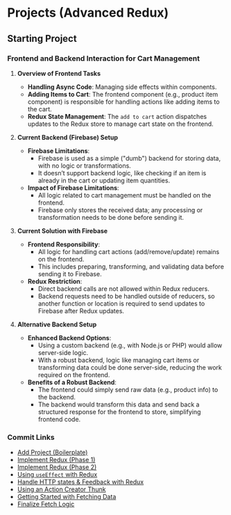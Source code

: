 # Projects (Advanced Redux)

## Starting Project

### Frontend and Backend Interaction for Cart Management

1. **Overview of Frontend Tasks**

   - **Handling Async Code**: Managing side effects within components.
   - **Adding Items to Cart**: The frontend component (e.g., product item component) is responsible for handling actions like adding items to the cart.
   - **Redux State Management**: The `add to cart` action dispatches updates to the Redux store to manage cart state on the frontend.

2. **Current Backend (Firebase) Setup**

   - **Firebase Limitations**:
     - Firebase is used as a simple ("dumb") backend for storing data, with no logic or transformations.
     - It doesn’t support backend logic, like checking if an item is already in the cart or updating item quantities.
   - **Impact of Firebase Limitations**:
     - All logic related to cart management must be handled on the frontend.
     - Firebase only stores the received data; any processing or transformation needs to be done before sending it.

3. **Current Solution with Firebase**

   - **Frontend Responsibility**:
     - All logic for handling cart actions (add/remove/update) remains on the frontend.
     - This includes preparing, transforming, and validating data before sending it to Firebase.
   - **Redux Restriction**:
     - Direct backend calls are not allowed within Redux reducers.
     - Backend requests need to be handled outside of reducers, so another function or location is required to send updates to Firebase after Redux updates.

4. **Alternative Backend Setup**

   - **Enhanced Backend Options**:
     - Using a custom backend (e.g., with Node.js or PHP) would allow server-side logic.
     - With a robust backend, logic like managing cart items or transforming data could be done server-side, reducing the work required on the frontend.
   - **Benefits of a Robust Backend**:
     - The frontend could simply send raw data (e.g., product info) to the backend.
     - The backend would transform this data and send back a structured response for the frontend to store, simplifying frontend code.

### Commit Links

- [Add Project (Boilerplate)](https://github.com/Aman0509/learningReact/pull/19/commits/3f3c6870eef098fbf3e6bc2d2d960fa675e86e3a)
- [Implement Redux (Phase 1)](https://github.com/Aman0509/learningReact/pull/19/commits/dc95f578bbb18adffe83c0b186116878806afb61)
- [Implement Redux (Phase 2)](https://github.com/Aman0509/learningReact/pull/19/commits/46ced97ed5a1008e6ad8db2559469ad08149cf0d)
- [Using `useEffect` with Redux](https://github.com/Aman0509/learningReact/pull/19/commits/c664ba6c1ac2f3c61c5f1cc8bb5254e0a634d346)
- [Handle HTTP states & Feedback with Redux](https://github.com/Aman0509/learningReact/pull/19/commits/429bd61fb7e86a8ff77798aa386b584c3266a255)
- [Using an Action Creator Thunk](https://github.com/Aman0509/learningReact/pull/19/commits/6023a0b41a1be0d8e5178e4db7c79f23b63b4e69)
- [Getting Started with Fetching Data](https://github.com/Aman0509/learningReact/pull/19/commits/b997bf7ae97f44d6e219d68ee6d6d2408355ee3e)
- [Finalize Fetch Logic](https://github.com/Aman0509/learningReact/pull/19/commits/87a21f704dfe4974a4c3ff53b09932b5a82eb22a)
